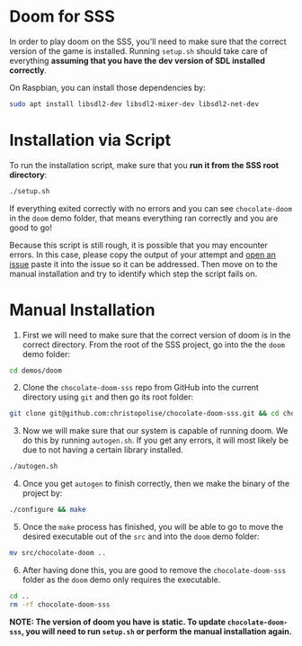 # Doom for SSS

In order to play doom on the SSS, you'll need to make sure that the correct version of the game is installed. Running `setup.sh` should take care of everything **assuming that you have the dev version of SDL installed correctly**. 

On Raspbian, you can install those dependencies by:

```bash
sudo apt install libsdl2-dev libsdl2-mixer-dev libsdl2-net-dev
```

# Installation via Script

To run the installation script, make sure that you **run it from the SSS root directory**:

```bash
./setup.sh
```
If everything exited correctly with no errors and you can see `chocolate-doom` in the `doom` demo folder, that means everything ran correctly and you are good to go!

Because this script is still rough, it is possible that you may encounter errors. In this case, please copy the output of your attempt and [open an issue](https://github.com/NET-BYU/sss/issues/new) paste it into the issue so it can be addressed. Then move on to the manual installation and try to identify which step the script fails on.

# Manual Installation

1. First we will need to make sure that the correct version of doom is in the correct directory. From the root of the SSS project, go into the the `doom` demo folder:

```bash
cd demos/doom
```

2. Clone the `chocolate-doom-sss` repo from GitHub into the current directory using `git` and then go its root folder:

```bash
git clone git@github.com:christopolise/chocolate-doom-sss.git && cd chocolate-doom-sss
```

3. Now we will make sure that our system is capable of running doom. We do this by running `autogen.sh`. If you get any errors, it will most likely be due to not having a certain library installed.

```bash
./autogen.sh
```

4. Once you get `autogen` to finish correctly, then we make the binary of the project by:

```bash
./configure && make
```

5. Once the `make` process has finished, you will be able to go to move the desired executable out of the `src` and into the `doom` demo folder:

```bash
mv src/chocolate-doom ..
```

6. After having done this, you are good to remove the `chocolate-doom-sss` folder as the `doom` demo only requires the executable.

```bash
cd ..
rm -rf chocolate-doom-sss
```

**NOTE: The version of doom you have is static. To update `chocolate-doom-sss`, you will need to run `setup.sh` or perform the manual installation again.**